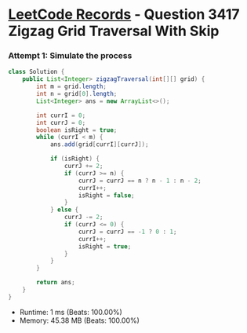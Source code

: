 # [LeetCode Records](../../README.md) - Question 3417 Zigzag Grid Traversal With Skip

### Attempt 1: Simulate the process
```java
class Solution {
    public List<Integer> zigzagTraversal(int[][] grid) {
        int m = grid.length;
        int n = grid[0].length;
        List<Integer> ans = new ArrayList<>();

        int currI = 0;
        int currJ = 0;
        boolean isRight = true;
        while (currI < m) {
            ans.add(grid[currI][currJ]);

            if (isRight) {
                currJ += 2;
                if (currJ >= n) {
                    currJ = currJ == n ? n - 1 : n - 2;
                    currI++;
                    isRight = false;
                }
            } else {
                currJ -= 2;
                if (currJ <= 0) {
                    currJ = currJ == -1 ? 0 : 1;
                    currI++;
                    isRight = true;
                }
            }
        }

        return ans;
    }
}
```
- Runtime: 1 ms (Beats: 100.00%)
- Memory: 45.38 MB (Beats: 100.00%)

<br>
